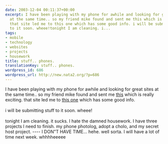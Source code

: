 ```yaml
---
date: 2003-12-04 00:11:37+00:00
excerpt: I have been playing with my phone for awhile and looking for great sites
  at the same time.. so my friend mike found and sent me this which is really exciting.
  that site led me to this one which has some good info. i will be submitting stuff
  to it soon. wheee!tonight I am cleaning. i...
tags:
- mobile
- technology
- websites
- projects
- housework
title: stuff.. phones.
translationKey: stuff.. phones.
wordpress_id: 686
wordpress_url: http://new.nata2.org/?p=686
---
```


I have been playing with my phone for awhile and looking for great sites at the same time.. so my friend mike found and sent me <a href="http://www.mobilewhack.com/">this</a> which is really exciting. that site led me to <a href="http://www.russellbeattie.com/notebook/">this one</a> which has some good info. <br/><br/>i will be submitting stuff to it soon. wheee!<br/><br/>tonight I am cleaning. it sucks. I hate the damned housework. I have three projects I need to finish. my phone photolog, adopt a cholo, and my secret host project. ---- I DON"T HAVE TIME... hehe. well sorta. I will have a lot of time next week. whhhheeeee